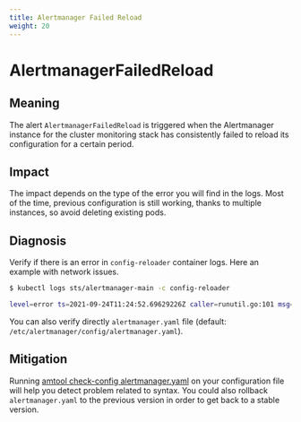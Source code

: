 ```yaml
---
title: Alertmanager Failed Reload
weight: 20
---
```


# AlertmanagerFailedReload

## Meaning

The alert `AlertmanagerFailedReload` is triggered when the Alertmanager instance
for the cluster monitoring stack has consistently failed to reload its
configuration for a certain period.

## Impact

The impact depends on the type of the error you will find in the logs.
Most of the time, previous configuration is still working, thanks to multiple
instances, so avoid deleting existing pods.

## Diagnosis

Verify if there is an error in `config-reloader` container logs.
Here an example with network issues.

```bash
$ kubectl logs sts/alertmanager-main -c config-reloader

level=error ts=2021-09-24T11:24:52.69629226Z caller=runutil.go:101 msg="function failed. Retrying in next tick" err="trigger reload: reload request failed: Post \"http://localhost:9093/alertmanager/-/reload\": dial tcp [::1]:9093: connect: connection refused"
```

You can also verify directly `alertmanager.yaml` file (default: `/etc/alertmanager/config/alertmanager.yaml`).

## Mitigation

Running [amtool check-config alertmanager.yaml](https://github.com/prometheus/alertmanager#amtool)
on your configuration file will help you detect problem related to syntax.
You could also rollback `alertmanager.yaml` to the previous version in order
to get back to a stable version. 

